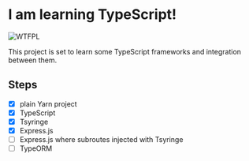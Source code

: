 # I am learning TypeScript!

![WTFPL](http://www.wtfpl.net/wp-content/uploads/2012/12/wtfpl-badge-1.png)

This project is set to learn some TypeScript frameworks and integration between them.

## Steps

- [x] plain Yarn project
- [x] TypeScript
- [x] Tsyringe
- [x] Express.js
- [ ] Express.js where subroutes injected with Tsyringe
- [ ] TypeORM
